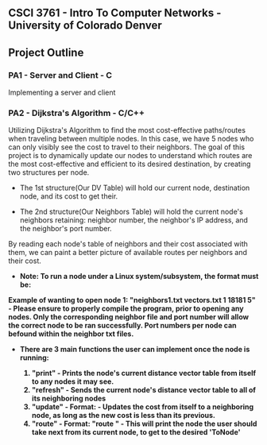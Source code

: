 ## CSCI 3761 - Intro To Computer Networks - University of Colorado Denver

## Project Outline 

### PA1 - Server and Client - C

Implementing a server and client

### PA2 - Dijkstra's Algorithm - C/C++

Utilizing Dijkstra's Algorithm to find the most cost-effective paths/routes when traveling between multiple nodes. In this case, we have 5 nodes who can only visibly see the cost to travel to their neighbors.
The goal of this project is to dynamically update our nodes to understand which routes are the most cost-effective and efficient to its desired destination, by creating two structures per node. 

 - The 1st structure(Our DV Table) will hold our current node, destination node, and its cost to get their.

 - The 2nd structure(Our Neighbors Table) will hold the current node's neighbors retaining: neighbor number, the neighbor's IP address, and the neighbor's port number. 
 
 By reading each node's table of neighbors and their cost associated with them, we can paint a better picture of available routes per neighbors and their cost. 
 
 - <b>Note:<b> To run a node under a Linux system/subsystem, the format must be: <NeighborTxtFile> <VectorsTxtFile> <NodeNumToOpen> <PortNumberOfNodeNum> <TotalNumberOfNodes> 
 
 Example of wanting to open node 1: "neighbors1.txt vectors.txt 1 18181 5" - Please ensure to properly compile the program, prior to opening any nodes. Only the corresponding neighbor file and port number will allow the correct node to be ran successfully. Port numbers per node can befound within the neighbor txt files. 

 - There are 3 main functions the user can implement once the node is running:
 
   1. "print" - Prints the node's current distance vector table from itself to any nodes it may see.
   2. "refresh" - Sends the current node's distance vector table to all of its neighboring nodes 
   3. "update" - Format: <FromNode> <ToNode> <NewCost> - Updates the cost from itself to a neighboring node, as long as the new cost is less than its previous. 
   4. "route" - Format: "route <ToNode>" - This will print the node the user should take next from its current node, to get to the desired 'ToNode'
